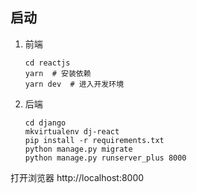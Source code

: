 ## 启动

1. 前端

    ```
    cd reactjs
    yarn  # 安装依赖
    yarn dev  # 进入开发环境
    ```
2. 后端

    ```
    cd django
    mkvirtualenv dj-react
    pip install -r requirements.txt
    python manage.py migrate
    python manage.py runserver_plus 8000
    ```

打开浏览器 http://localhost:8000

